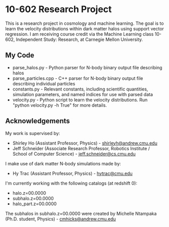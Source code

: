 10-602 Research Project
=======================

This is a research project in cosmology and machine learning. 
The goal is to learn the velocity distributions within dark matter halos using support vector regression. 
I am receiving course credit via the Machine Learning class 10-602, Independent Study: Research, at Carnegie Mellon University.

My Code
-------

*   parse_halos.py - Python parser for N-body binary output file describing halos 
*   parse_particles.cpp - C++ parser for N-body binary output file describing individual particles
*   constants.py - Relevant constants, including scientific quantities, simulation parameters, and named indices for use with parsed data     		      
*   velocity.py - Python script to learn the velocity distributions. Run "python velocity.py -h True" for more details.

Acknowledgements
----------------

My work is supervised by:

*   Shirley Ho (Assistant Professor, Physics) - shirleyh@andrew.cmu.edu
*   Jeff Schneider (Associate Research Professor, Robotics Institute / School of Computer Science) - jeff.schneider@cs.cmu.edu

I make use of dark matter N-body simulations made by:

*    Hy Trac (Assistant Professor, Physics) - hytrac@cmu.edu

I'm currently working with the following catalogs (at redshift 0):
*    halo.z=00.0000
*    subhalo.z=00.0000
*    halo_part.z=00.0000

The subhalos in subhalo.z=00.0000 were created by Michelle Ntampaka (Ph.D. student, Physics) - cmhicks@andrew.cmu.edu